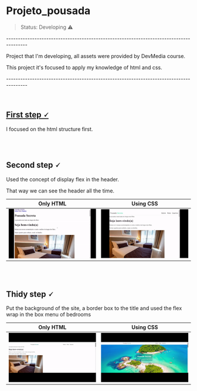 <h1>Projeto_pousada </h1>

>  Status: Developing ⚠️


<p> ---------------------------------------------------------------------------------------<p>
<p>Project that I'm developing, all assets were provided by DevMedia course. <p>
<p>This project it's focused to apply my knowledge of html and css.</p>
<p> ---------------------------------------------------------------------------------------<p>


<br>

[<h2>First step 🗸</h2>](https://github.com/paulovitornovaes/projeto_pousada/blob/master/assets/readme/first-step.png)

<p> I focused on the html structure first. </p>

<br>
<br>

<h2> Second step 🗸 </h2>

<p> Used the concept of display flex in the header. </p>

<p>That way we can see the header all the time.</p>

Only HTML                                                                                                  | Using CSS
-----------------------------------------------------------------------------------------------------------| ------
![](https://github.com/paulovitornovaes/projeto_pousada/blob/master/assets/readme/old-header.gif?raw=true) | ![](https://github.com/paulovitornovaes/projeto_pousada/blob/master/assets/readme/new-header.gif?raw=true)


<br>
<br>

<h2>Thidy step 🗸</h2>

<p>Put the background of the site, a border box to the title and used the flex wrap in the box menu of bedrooms</p>

Only HTML                                                                                                  | Using CSS
-----------------------------------------------------------------------------------------------------------| ------
![](https://github.com/paulovitornovaes/projeto_pousada/blob/master/assets/readme/thirdy-step%20old.gif?raw=true) | ![](https://github.com/paulovitornovaes/projeto_pousada/blob/master/assets/readme/thirdy-step%20new.gif?raw=true)


